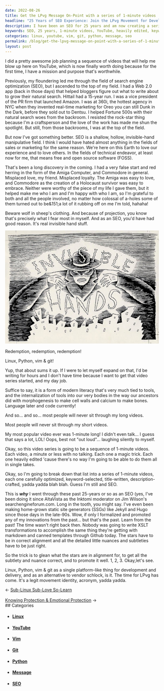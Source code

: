 ```yaml
---
date: 2022-08-26
title: Get the LPvg Message On-Point with a series of 1-minute videos
headline: "25 Years of SEO Experience: Join the LPvg Movement for Development and Delivery!"
description: I have been an SEO for 25 years and am now creating a series of 1-minute videos to grow my presence on YouTube. I'm using heavily edited videos, optimized for keywords and titles, to spread my message and mission. I decided to promote the idea of Linux, Python, vim and git as a single platform for development and delivery, and called it the LPvg movement. Join me as I share my 25 years of SEO experience to help you grow your presence on YouTube.
keywords: SEO, 25 years, 1-minute videos, YouTube, heavily edited, keywords, titles, message, mission, Linux, Python, vim, git, static site generators, XSLT, markdown, templates, Github, alignment, stars, nuances, subtleties, vendor schlock, LPvg movement
categories: linux, youtube, vim, git, python, message, seo
permalink: /blog/get-the-lpvg-message-on-point-with-a-series-of-1-minute-videos/
layout: post
---
```



I did a pretty awesome job planning a sequence of videos that will help me blow
up here on YouTube, which is now finally worth doing because for the first
time, I have a mission and purpose that's worthwhile.

Previously, my floundering led me through the field of search engine
optimization (SEO), but I ascended to the top of my field. I had a Web 2.0 app
(back in those days) that helped bloggers figure out what to write about to
grow their natural search. Hittail had a 15-year run. I was a vice president of
the PR firm that launched Amazon. I was at 360i, the hottest agency in NYC when
they invented real-time marketing for Oreo you can still Dunk in the Dark,
before they sold out to Dentsu. I helped Fortune 500s with their natural search
woes from the backroom. I resisted the rock-star thing because I'm a
craftsperson and the love of the work has made me shun the spotlight. But
still, from those backrooms, I was at the top of the field.

But now I've got something better. SEO is a shallow, hollow, invisible-hand
manipulative field. I think I would have hated almost anything in the fields of
sales or marketing for the same reason. We're here on this Earth to love our
experience and to love others. In the fields of technical endeavor, at least
now for me, that means free and open source software (FOSS).

That's been a long discovery in the coming. I had a very false start and red
herring in the form of the Amiga Computer, and Commodore in general. Misplaced
love, my friend. Misplaced loyalty. The Amiga was easy to love, and Commodore
as the creation of a Holocaust survivor was easy to embrace. Neither were
worthy of the piece of my life I gave them, but it helped make me who I am and
I'm happy with who I am, so I'm grateful to both and all the people involved,
no matter how colossal of a-holes some of them turned out to be&151;a lot of it
rubbing off on me I'm told, hahaha!

Beware wolf in sheep's clothing. And because of projection, you know that's
precisely what I fear most in myself. And as an SEO, you'd have had good
reason. It's real invisible hand stuff.

![Invisible Hands Seo Liquid Television](/assets/images/invisible-hands-seo-liquid-television.jpg)

Redemption, redemption, redemption!

Linux, Python, vim & git!

Yup, that about sums it up. If I were to let myself expand on that, I'd be
writing for hours and I don't have time because I want to get that video series
started, and my day job.

Suffice to say, it is a form of modern literacy that's very much tied to tools,
and the internalization of tools into our very bodies in the way our ancestors
did with morphogenesis to make cell walls and calcium to make bones. Language
later and code currently!

And so... and so... most people will never sit through my long videos.

Most people will never sit through my short videos.

My most popular video ever was 1-minute long! I didn't even talk... I guess
that says a lot, LOL! Oops, best not "out loud"... laughing silently to myself.

Okay, so this video series is going to be a sequence of 1-minute videos. Each
video, a minute or less with no talking. Each one a magic trick. Each one
heavily edited 'cause there's no way I'm going to be able to do them all in
single takes.

Okay, so I'm going to break down that list into a series of 1-minute videos,
each one carefully optimized, keyword-selected, title-written,
description-crafted, yadda yadda blah blah. Guess I'm still and SEO.

This is ***why*** I went through these past 25-years or so as an SEO (yes, I've
been doing it since AltaVista as the Inktomi moderator on Jim Wilson's
searchengineforum.com. Long in the tooth, you might say. I've even been making
home-grown static site generators (SSGs) like Jekyll and Hugo since those days
in the late-90s. Wow, if only I formalized and promoted any of my innovations
from the past... but that's the past. Learn from the past! The time wasn't
right back then. Nobody was going to write XSLT transformations to accomplish
the same thing they're getting with markdown and canned templates through
Github today. The stars have to be in correct alignment and all the detailed
little nuances and subtleties have to be just right.

So the trick is to glean what the stars are in alignment for, to get all the
subtlety and nuance correct, and to promote it well. 1, 2, 3. Okay,let's see.

Linux, Python, vim & git as a single platform-like thing for development and
delivery, and as an alternative to vendor schlock, is it. The time for LPvg has
come. It's a legit movement identity, acronym, yadda yadda.


<div class="arrow-links"><div class="post-nav-prev"><span class="arrow">&larr;&nbsp;</span><a href="/blog/sub-linux-sub-love-so-learn/">Sub-Linux Sub-Love So-Learn</a></div> &nbsp; <div class="post-nav-next"><a href="/blog/knowing-protection-emotional-protection/">Knowing Protection & Emotional Protection</a><span class="arrow">&nbsp;&rarr;</span></div></div>
## Categories

<ul>
<li><h4><a href='/linux/'>Linux</a></h4></li>
<li><h4><a href='/youtube/'>YouTube</a></h4></li>
<li><h4><a href='/vim/'>Vim</a></h4></li>
<li><h4><a href='/git/'>Git</a></h4></li>
<li><h4><a href='/python/'>Python</a></h4></li>
<li><h4><a href='/message/'>Message</a></h4></li>
<li><h4><a href='/seo/'>SEO</a></h4></li></ul>